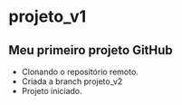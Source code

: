 # projeto_v1
## Meu primeiro projeto GitHub
- Clonando o repositório remoto.
- Criada a branch projeto_v2
- Projeto iniciado.
